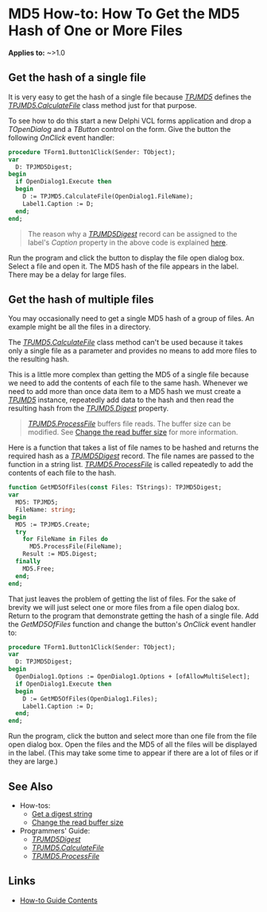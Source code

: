 # MD5 How-to: How To Get the MD5 Hash of One or More Files

**Applies to:** ~>1.0

## Get the hash of a single file

It is very easy to get the hash of a single file because [_TPJMD5_](../API/TPJMD5.md) defines the [_TPJMD5.CalculateFile_](../API/TPJMD5-CalculateFile.md) class method just for that purpose.

To see how to do this start a new Delphi VCL forms application and drop a _TOpenDialog_ and a _TButton_ control on the form. Give the button the following _OnClick_ event handler:

```pascal
procedure TForm1.Button1Click(Sender: TObject);
var
  D: TPJMD5Digest;
begin
  if OpenDialog1.Execute then
  begin
    D := TPJMD5.CalculateFile(OpenDialog1.FileName);
    Label1.Caption := D;
  end;
end;
```

> The reason why a [_TPJMD5Digest_](../API/TPJMD5Digest.md) record can be assigned to the label's _Caption_ property in the above code is explained [here](./GetDigestAsString.md).

Run the program and click the button to display the file open dialog box. Select a file and open it. The MD5 hash of the file appears in the label. There may be a delay for large files.

## Get the hash of multiple files

You may occasionally need to get a single MD5 hash of a group of files. An example might be all the files in a directory.

The [_TPJMD5.CalculateFile_](../API/TPJMD5-CalculateFile.md) class method can't be used because it takes only a single file as a parameter and provides no means to add more files to the resulting hash.

This is a little more complex than getting the MD5 of a single file because we need to add the contents of each file to the same hash. Whenever we need to add more than once data item to a MD5 hash we must create a [_TPJMD5_](../API/TPJMD5.md) instance, repeatedly add data to the hash and then read the resulting hash from the [_TPJMD5.Digest_](../API/TPJMD5-Digest.md) property.

> [_TPJMD5.ProcessFile_](../API/TPJMD5-ProcessFile.md) buffers file reads. The buffer size can be modified. See [Change the read buffer size](./ChangeReadBufferSize.md) for more information.

Here is a function that takes a list of file names to be hashed and returns the required hash as a [_TPJMD5Digest_](../API/TPJMD5Digest.md) record. The file names are passed to the function in a string list. [_TPJMD5.ProcessFile_](../API/TPJMD5-ProcessFile.md) is called repeatedly to add the contents of each file to the hash.

```pascal
function GetMD5OfFiles(const Files: TStrings): TPJMD5Digest;
var
  MD5: TPJMD5;
  FileName: string;
begin
  MD5 := TPJMD5.Create;
  try
    for FileName in Files do
      MD5.ProcessFile(FileName);
    Result := MD5.Digest;
  finally
    MD5.Free;
  end;
end;
```

That just leaves the problem of getting the list of files. For the sake of brevity we will just select one or more files from a file open dialog box. Return to the program that demonstrate getting the hash of a single file. Add the _GetMD5OfFiles_ function and change the button's _OnClick_ event handler to:

```pascal
procedure TForm1.Button1Click(Sender: TObject);
var
  D: TPJMD5Digest;
begin
  OpenDialog1.Options := OpenDialog1.Options + [ofAllowMultiSelect];
  if OpenDialog1.Execute then
  begin
    D := GetMD5OfFiles(OpenDialog1.Files);
    Label1.Caption := D;
  end;
end;
```

Run the program, click the button and select more than one file from the file open dialog box. Open the files and the MD5 of all the files will be displayed in the label. (This may take some time to appear if there are a lot of files or if they are large.)

## See Also

* How-tos:
  * [Get a digest string](./GetDigestAsString.md)
  * [Change the read buffer size](./ChangeReadBufferSize.md)
* Programmers' Guide:
  * [_TPJMD5Digest_](../API/TPJMD5Digest.md)
  * [_TPJMD5.CalculateFile_](../API/TPJMD5-CalculateFile.md)
  * [_TPJMD5.ProcessFile_](../API/TPJMD5-ProcessFile.md)

## Links

* [How-to Guide Contents](../HowTo.md)
